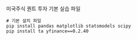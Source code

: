 
미국주식 퀀트 투자 기본 실습 파일

```batch
# 기본 설치 파일
pip install pandas matplotlib statsmodels scipy
pip install ta yfinance==0.2.40
```